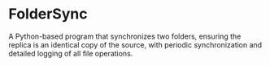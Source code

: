 # FolderSync
A Python-based program that synchronizes two folders, ensuring the replica is an identical copy of the source, with periodic synchronization and detailed logging of all file operations.
